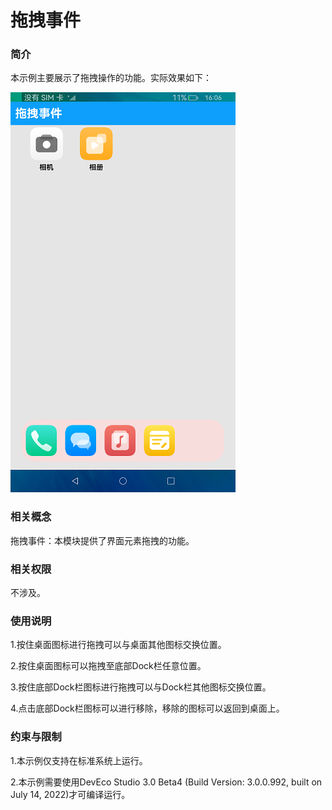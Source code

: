 # 拖拽事件

### 简介

本示例主要展示了拖拽操作的功能。实际效果如下：

![](screenshots/devices/main.png)

### 相关概念

拖拽事件：本模块提供了界面元素拖拽的功能。

### 相关权限

不涉及。

### 使用说明

1.按住桌面图标进行拖拽可以与桌面其他图标交换位置。

2.按住桌面图标可以拖拽至底部Dock栏任意位置。

3.按住底部Dock栏图标进行拖拽可以与Dock栏其他图标交换位置。

4.点击底部Dock栏图标可以进行移除，移除的图标可以返回到桌面上。

### 约束与限制

1.本示例仅支持在标准系统上运行。

2.本示例需要使用DevEco Studio 3.0 Beta4 (Build Version: 3.0.0.992, built on July 14, 2022)才可编译运行。